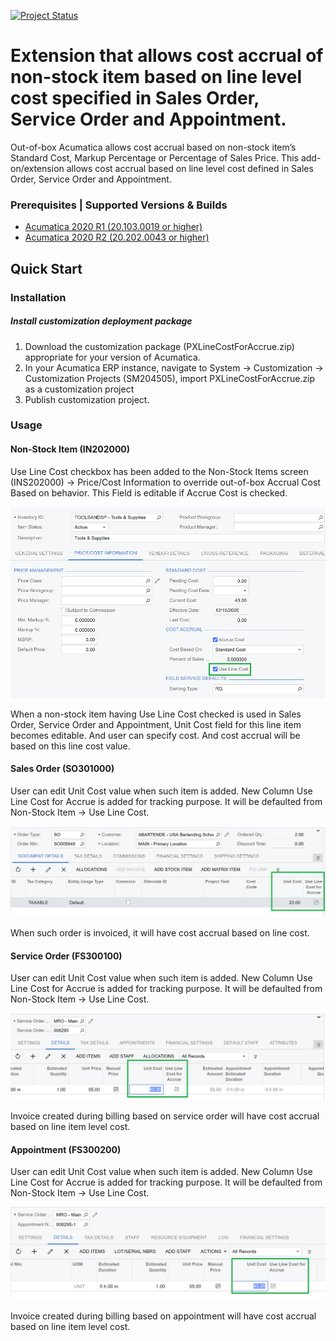 [![Project Status](http://opensource.box.com/badges/active.svg)](http://opensource.box.com/badges)

Extension that allows cost accrual of non-stock item based on line level cost specified in Sales Order, Service Order and Appointment. 
==================================

Out-of-box Acumatica allows cost accrual based on non-stock item’s Standard Cost, Markup Percentage or Percentage of Sales Price. This add-on/extension allows cost accrual based on line level cost defined in Sales Order, Service Order and Appointment. 

### Prerequisites | Supported Versions & Builds ##
* [Acumatica 2020 R1 (20.103.0019 or higher)](https://github.com/Acumatica/Acumatica-Cost-Accrual-basedon-LineCost/tree/2020R1) 
* [Acumatica 2020 R2 (20.202.0043 or higher)](https://github.com/Acumatica/Acumatica-Cost-Accrual-basedon-LineCost/tree/2020R2)

Quick Start
-----------

### Installation

##### Install customization deployment package
1. Download the customization package (PXLineCostForAccrue.zip) appropriate for your version of Acumatica.
2. In your Acumatica ERP instance, navigate to System -> Customization -> Customization Projects (SM204505), import PXLineCostForAccrue.zip as a customization project
3. Publish customization project.

### Usage

#### Non-Stock Item (IN202000)

Use Line Cost checkbox has been added to the Non-Stock Items screen (INS202000) -> Price/Cost Information to override out-of-box Accrual Cost Based on behavior. This Field is editable if Accrue Cost is checked.

![Screenshot](/_ReadMeImages/IN202000.png)

When a non-stock item having Use Line Cost checked is used in Sales Order, Service Order and Appointment, Unit Cost field for this line item becomes editable. And user can specify cost. And cost accrual will be based on this line cost value.

#### Sales Order (SO301000)

User can edit Unit Cost value when such item is added. New Column Use Line Cost for Accrue is added for tracking purpose. It will be defaulted from Non-Stock Item -> Use Line Cost.

![Screenshot](/_ReadMeImages/SO301000.png)

When such order is invoiced, it will have cost accrual based on line cost.

#### Service Order (FS300100)

User can edit Unit Cost value when such item is added. New Column Use Line Cost for Accrue is added for tracking purpose. It will be defaulted from Non-Stock Item -> Use Line Cost.

![Screenshot](/_ReadMeImages/FS300100.png)

Invoice created during billing based on service order will have cost accrual based on line item level cost.

#### Appointment (FS300200)

User can edit Unit Cost value when such item is added. New Column Use Line Cost for Accrue is added for tracking purpose. It will be defaulted from Non-Stock Item -> Use Line Cost.

![Screenshot](/_ReadMeImages/FS300200.png)

Invoice created during billing based on appointment will have cost accrual based on line item level cost.

